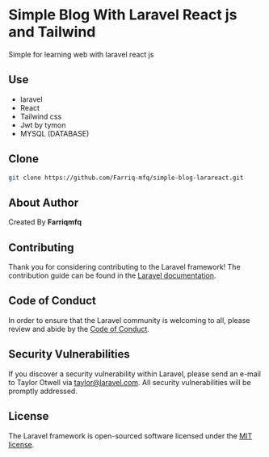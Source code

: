 <h1>Simple Blog With Laravel React js and Tailwind</h1>
<p>Simple for learning web with laravel react js</p>

## Use
- laravel
- React
- Tailwind css
- Jwt by tymon
- MYSQL (DATABASE)

## Clone
```bash
git clone https://github.com/Farriq-mfq/simple-blog-larareact.git
```

## About Author
Created By <b>Farriqmfq</b>

## Contributing

Thank you for considering contributing to the Laravel framework! The contribution guide can be found in the [Laravel documentation](https://laravel.com/docs/contributions).

## Code of Conduct

In order to ensure that the Laravel community is welcoming to all, please review and abide by the [Code of Conduct](https://laravel.com/docs/contributions#code-of-conduct).

## Security Vulnerabilities

If you discover a security vulnerability within Laravel, please send an e-mail to Taylor Otwell via [taylor@laravel.com](mailto:taylor@laravel.com). All security vulnerabilities will be promptly addressed.

## License

The Laravel framework is open-sourced software licensed under the [MIT license](https://opensource.org/licenses/MIT).
